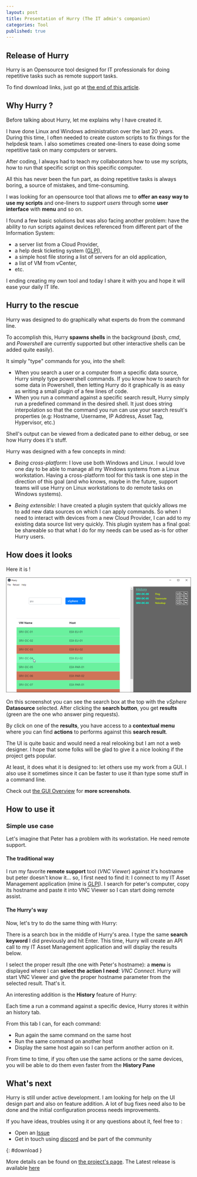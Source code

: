 ```yaml
---
layout: post
title: Presentation of Hurry (The IT admin's companion)
categories: Tool
published: true
---
```


## Release of Hurry
Hurry is an Opensource tool designed for IT professionals for doing repetitive tasks such as remote support tasks.

To find download links, just go at [the end of this article](#download).


## Why Hurry ?
Before talking about Hurry, let me explains why I have created it.

I have done Linux and Windows administration over the last 20 years. During this time, I often needed to create custom scripts to fix things for the helpdesk team. I also sometimes created one-liners to ease doing some repetitive task on many computers or servers.

After coding, I always had to teach my collaborators how to use my scripts, how to run that specific script on this specific computer.

All this has never been the fun part, as doing repetitive tasks is always boring, a source of mistakes, and time-consuming.

I was looking for an opensource tool that allows me to **offer an easy way to use my scripts** and one-liners to *support users* through some **user interface** with **menu** and so on.
 
I found a few basic solutions but was also facing another problem: have the ability to run scripts against devices referenced from different part of the Information System:

- a server list from a Cloud Provider,
- a help desk ticketing system ([GLPI](https://glpi-project.org/)),
- a simple host file storing a list of servers for an old application,
- a list of VM from vCenter,
- etc.

I ending creating my own tool and today I share it with you and hope it will ease your daily IT life.


## Hurry to the rescue

Hurry was designed to do graphically what experts do from the command line.

To accomplish this, Hurry **spawns shells** in the background (*bash*, *cmd*, and *Powershell* are currently supported but other interactive shells can be added quite easily).

It simply "type" commands for you, into the shell:

- When you search a user or a computer from a specific data source, Hurry simply type powershell commands. If you know how to search for some data in Powershell, then letting Hurry do it graphically is as easy as writing a small plugin of a few lines of code.
- When you run a command against a specific search result, Hurry simply run a predefined command in the desired shell. It just does string interpolation so that the command you run can use your search result's properties (e.g: Hostname, Username, IP Address, Asset Tag, Hypervisor, etc.)

Shell's output can be viewed from a dedicated pane to either debug, or see how Hurry does it's stuff.

Hurry was designed with a few concepts in mind:

- _Being cross-platform_: I love use both Windows and Linux. I would love one day to be able to manage all my Windows systems from a Linux workstation. Having a cross-platform tool for this task is one step in the direction of this goal (and who knows, maybe in the future, support teams will use Hurry on Linux workstations to do remote tasks on Windows systems).

- _Being extensible_: I have created a plugin system that quickly allows me to add new data sources on which I can apply commands. So when I need to interact with devices from a new Cloud Provider, I can add to my existing data source list very quickly. This plugin system has a final goal: be shareable so that what I do for my needs can be used as-is for other Hurry users.

## How does it looks

Here it is !

![](https://raw.githubusercontent.com/rebrec/hurry/master/docs/hurry_vSphere_result_ping.png)

On this screenshot you can see the search box at the top with the *vSphere* **Datasource** selected. After clicking the **search button**, you get **results** (green are the one who answer ping requests).

By click on one of the **results**, you have access to a **contextual menu** where you can find **actions** to performs against this **search result**.

The UI is quite basic and would need a real relooking but I am not a web designer. I hope that some folks will be glad to give it a nice looking if the project gets popular.

At least, it does what it is designed to: let others use my work from a GUI. I also use it sometimes since it can be faster to use it than type some stuff in a command line.

Check out [the GUI Overview](https://github.com/rebrec/hurry/blob/master/docs/GUI_Overview.md) for **more screenshots**. 

## How to use it

### Simple use case

Let's imagine that Peter has a problem with its workstation. He need remote support. 

#### The traditional way

I run my favorite **remote support** tool (*VNC Viewer*) against it's hostname but peter doesn't know it... so, I first need to find it: I connect to my IT Asset Management application (mine is [GLPI](https://glpi-project.org/)). I search for peter's computer, copy its hostname and paste it into VNC Viewer so I can start doing remote assist.

#### The Hurry's way

Now, let's try to do the same thing with Hurry: 

There is a search box in the middle of Hurry's area. I type the same **search keyword** I did previously and hit Enter. This time, Hurry will create an API call to my IT Asset Management application and will display the results below.

I select the proper result (the one with Peter's hostname): a **menu** is displayed where I can **select the action I need**: *VNC Connect*. Hurry will start VNC Viewer and give the proper hostname parameter from the selected result. That's it.

An interesting addition is the **History** feature of Hurry:

Each time a run a command against a specific device, Hurry stores it within an history tab.

From this tab I can, for each command:

- Run again the same command on the same host
- Run the same command on another host
- Display the same host again so I can perform another action on it.

From time to time, if you often use the same actions or the same devices, you will be able to do them even faster from the **History Pane**

## What's next

Hurry is still under active development. I am looking for help on the UI design part and also on feature addition. A lot of bug fixes need also to be done and the initial configuration process needs improvements.

If you have ideas, troubles using it or any questions about it, feel free to :

- Open an [Issue](https://github.com/rebrec/hurry/issues/new/choose)
- Get in touch using [discord](https://discord.gg/7cEWVvC) and be part of the community

{: #download }

More details can be found on [the project's page](https://github.com/rebrec/hurry/).
The Latest release is available [here](https://github.com/rebrec/hurry/releases/latest)

